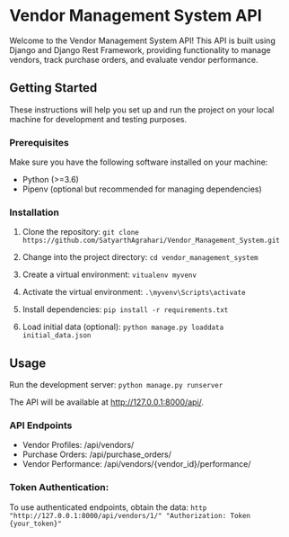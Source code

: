 # Vendor Management System API

Welcome to the Vendor Management System API! This API is built using Django and Django Rest Framework, providing functionality to manage vendors, track purchase orders, and evaluate vendor performance.

## Getting Started

These instructions will help you set up and run the project on your local machine for development and testing purposes.

### Prerequisites

Make sure you have the following software installed on your machine:

- Python (>=3.6)
- Pipenv (optional but recommended for managing dependencies)

### Installation

1. Clone the repository:
```git clone https://github.com/SatyarthAgrahari/Vendor_Management_System.git```

2. Change into the project directory:
```cd vendor_management_system```

3. Create a virtual environment:
```vitualenv myvenv```

4. Activate the virtual environment:
```.\myvenv\Scripts\activate```

5. Install dependencies:
```pip install -r requirements.txt```

6. Load initial data (optional):
```python manage.py loaddata initial_data.json```

## Usage

Run the development server:
```python manage.py runserver```

The API will be available at http://127.0.0.1:8000/api/.

### API Endpoints

* Vendor Profiles: /api/vendors/
* Purchase Orders: /api/purchase_orders/
* Vendor Performance: /api/vendors/{vendor_id}/performance/

### Token Authentication:

To use authenticated endpoints, obtain the data:
```http "http://127.0.0.1:8000/api/vendors/1/" "Authorization: Token {your_token}" ```





